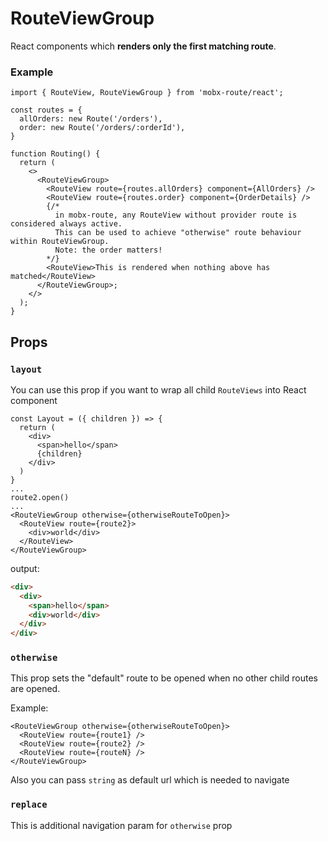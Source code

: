 # RouteViewGroup

React components which **renders only the first matching route**.   

### Example

```tsx
import { RouteView, RouteViewGroup } from 'mobx-route/react';

const routes = {
  allOrders: new Route('/orders'),
  order: new Route('/orders/:orderId'),
}

function Routing() {
  return (
    <>
      <RouteViewGroup>
        <RouteView route={routes.allOrders} component={AllOrders} />
        <RouteView route={routes.order} component={OrderDetails} />
        {/* 
          in mobx-route, any RouteView without provider route is considered always active. 
          This can be used to achieve "otherwise" route behaviour within RouteViewGroup. 
          Note: the order matters!
        */}
        <RouteView>This is rendered when nothing above has matched</RouteView>
      </RouteViewGroup>;
    </>
  );
}
```


## Props   

### `layout`   
You can use this prop if you want to wrap all child `RouteViews` into React component  

```tsx
const Layout = ({ children }) => {
  return (
    <div>
      <span>hello</span>
      {children}
    </div>
  )
}
...
route2.open()
...
<RouteViewGroup otherwise={otherwiseRouteToOpen}>
  <RouteView route={route2}>
    <div>world</div>
  </RouteView>
</RouteViewGroup>
```
output:  
```html
<div>
  <div>
    <span>hello</span>
    <div>world</div>
  </div>
</div>
```

### `otherwise`   

This prop sets the "default" route to be opened when no other child routes are opened.   

Example:   
```tsx
<RouteViewGroup otherwise={otherwiseRouteToOpen}>
  <RouteView route={route1} />
  <RouteView route={route2} />
  <RouteView route={routeN} />
</RouteViewGroup>
```

Also you can pass `string` as default url which is needed to navigate   

### `replace`   
This is additional navigation param for `otherwise` prop   

